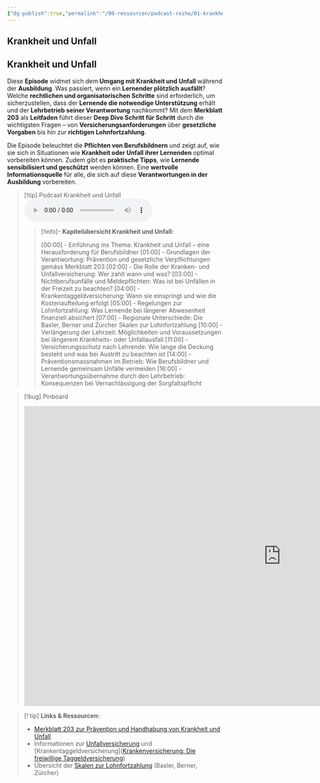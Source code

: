 ```yaml
---
{"dg-publish":true,"permalink":"/90-ressourcen/podcast-reihe/01-krankheit-und-unfall/","noteIcon":""}
---
```


## Krankheit und Unfall

## **Krankheit und Unfall**

Diese **Episode** widmet sich dem **Umgang mit Krankheit und Unfall** während der **Ausbildung**. Was passiert, wenn ein **Lernender plötzlich ausfällt**? Welche **rechtlichen und organisatorischen Schritte** sind erforderlich, um sicherzustellen, dass der **Lernende die notwendige Unterstützung** erhält und der **Lehrbetrieb seiner Verantwortung** nachkommt? Mit dem **Merkblatt 203** als **Leitfaden** führt dieser **Deep Dive Schritt für Schritt** durch die wichtigsten Fragen – von **Versicherungsanforderungen** über **gesetzliche Vorgaben** bis hin zur **richtigen Lohnfortzahlung**.

Die Episode beleuchtet die **Pflichten von Berufsbildnern** und zeigt auf, wie sie sich in Situationen wie **Krankheit oder Unfall ihrer Lernenden** optimal vorbereiten können. Zudem gibt es **praktische Tipps**, wie **Lernende sensibilisiert und geschützt** werden können. Eine **wertvolle Informationsquelle** für alle, die sich auf diese **Verantwortungen in der Ausbildung** vorbereiten.

>[!tip] Podcast Krankheit und Unfall 
><audio controls><source src="https://raw.githubusercontent.com/bbk-bbw/audio/main/podcast/BBK_MB_Krankheit_Unfall.mp3" type="audio/mpeg">Your browser does not support the audio element.</audio>
>>[!info]- **Kapitelübersicht Krankheit und Unfall:**
>>
>>[00:00] - Einführung ins Thema: Krankheit und Unfall – eine Herausforderung für Berufsbildner
>>[01:00] - Grundlagen der Verantwortung: Prävention und gesetzliche Verpflichtungen gemäss Merkblatt 203
>>[02:00] - Die Rolle der Kranken- und Unfallversicherung: Wer zahlt wann und was?
>>[03:00] - Nichtberufsunfälle und Meldepflichten: Was ist bei Unfällen in der Freizeit zu beachten?
>>[04:00] - Krankentaggeldversicherung: Wann sie einspringt und wie die Kostenaufteilung erfolgt
>>[05:00] - Regelungen zur Lohnfortzahlung: Was Lernende bei längerer Abwesenheit finanziell absichert
>>[07:00] - Regionale Unterschiede: Die Basler, Berner und Zürcher Skalen zur Lohnfortzahlung
>>[10:00] - Verlängerung der Lehrzeit: Möglichkeiten und Voraussetzungen bei längerem Krankheits- oder Unfallausfall
>>[11:00] - Versicherungsschutz nach Lehrende: Wie lange die Deckung besteht und was bei Austritt zu beachten ist
>>[14:00] - Präventionsmassnahmen im Betrieb: Wie Berufsbildner und Lernende gemeinsam Unfälle vermeiden
>>[16:00] - Verantwortungsübernahme durch den Lehrbetrieb: Konsequenzen bei Vernachlässigung der Sorgfaltspflicht

>[!bug] Pinboard
><iframe src="https://tools.fobizz.com/pinboard/public_boards/7482d954-fce4-4692-a712-dab003716955?token=1b4e27d98d6b1d4d40b6913435d2dd00" style="border:0px #ffffff none;" name="myiFrame" scrolling="no" frameborder="1" marginheight="0px" marginwidth="0px" height="700px" width="1200px" allowfullscreen></iframe>

>[! tip] **Links & Ressourcen:**
>- [Merkblatt 203 zur Prävention und Handhabung von Krankheit und Unfall](https://www.berufsbildung.ch/de/dokumente/merkblatt-203-krankheit-und-unfall)
>- Informationen zur [Unfallversicherung]([Unfallversicherung](https://www.bag.admin.ch/bag/de/home/versicherungen/unfallversicherung.html)) und [Krankentaggeldversicherung]([Krankenversicherung: Die freiwillige Taggeldversicherung](https://www.bag.admin.ch/bag/de/home/versicherungen/krankenversicherung/krankenversicherung-versicherte-mit-wohnsitz-in-der-schweiz/freiwillige-taggeldversicherung.html))
>- Übersicht der [Skalen zur Lohnfortzahlung](https://www.trabeco.ch/fileadmin/media/downloads/Mitarbeiter/KMU_Portal_Berner_Skala.pdf) (Basler, Berner, Zürcher)

